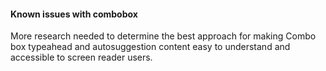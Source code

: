<div class="usa-alert usa-alert--info">
  <div class="usa-alert__body">
    <h4 class="usa-alert__heading">Known issues with combobox</h4>
    <p class="usa-alert__text">
     More research needed to determine the best approach for making Combo box typeahead and autosuggestion content easy to understand and accessible to screen reader users.
    </p>
  </div>
</div>